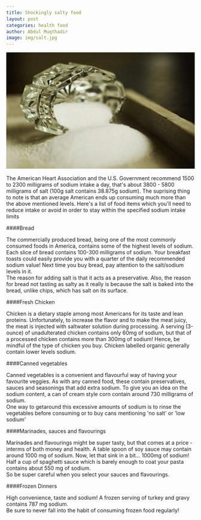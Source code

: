 ```yaml
---
title: Shockingly salty food
layout: post
categories: health food
author: Abdul Muqthadir
image: img/salt.jpg
---
```


![Salty](/img/salt.jpg)
 
The American Heart Association and the U.S. Government recommend 1500 to 2300 milligrams of sodium intake a day, that's about 3800 - 5800 milligrams of salt (100g salt contains 38.875g sodium). The suprising thing to note is that an average American ends up consuming much more than the above mentioned levels. Here's a list of food items which you'll need to reduce intake or avoid in order to stay within the specified sodium intake limits 
 
####Bread 
  
The commercially produced bread, being one of the most commonly consumed foods in America, contains some of the highest levels of sodium. Each slice of  bread contains 100-300 milligrams of sodium. Your breakfast toasts could easily provide you with a quarter of the daily recommended sodium value! 
Next time you buy bread, pay attention to the salt/sodium levels in it.  
The reason for adding salt is that it acts as a preservative. Also, the reason for bread not tasting as salty as it really is because the salt is baked into the bread, unlike chips, which has salt on its surface. 
 
####Fresh Chicken 
 
Chicken is a dietary staple among most Americans for its taste and lean proteins. Unfortunately, to increase the flavor and to make the meat juicy, the meat is injected with saltwater solution during processing. A serving (3-ounce) of unadulterated chicken contains only 60mg of sodium, but that of a processed chicken contains more than 300mg of sodium! 
Hence, be mindful of the type of chicken you buy. Chicken labelled organic generally contain lower levels sodium. 
 
####Canned vegetables 
 
Canned vegetables is a convenient and flavourful way of having your favourite veggies. As with any canned food, these contain preservatives, sauces and seasonings that add extra sodium. To give you an idea on the sodium content, a can of cream style corn contain around 730 milligrams of sodium.  
One way to getaround this excessive amounts of sodium is to rinse the vegetables before consuming or to buy cans mentioning 'no salt' or 'low sodium' 
 
####Marinades, sauces and flavourings 
 
Marinades and flavourings might be super tasty, but that comes at a price - interms of both money and health. A table spoon of soy sauce may contain around 1000 mg of sodium. Now, let that sink in a bit... 1000mg of sodium! Half a cup of spaghetti sauce which is barely enough to coat your pasta contains about 550 mg of sodium.  
So be super careful when you select your sauces and flavourings. 
 
####Frozen Dinners 
 
High convenience, taste and sodium! A frozen serving of turkey and gravy contains 787 mg sodium.  
Be sure to never fall into the habit of consuming frozen food regularly!  
 
 
 
 
 
        